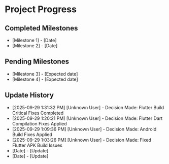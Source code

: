 # Project Progress

## Completed Milestones
- [Milestone 1] - [Date]
- [Milestone 2] - [Date]

## Pending Milestones
- [Milestone 3] - [Expected date]
- [Milestone 4] - [Expected date]

## Update History

- [2025-09-29 1:31:32 PM] [Unknown User] - Decision Made: Flutter Build Critical Fixes Completed
- [2025-09-29 1:20:21 PM] [Unknown User] - Decision Made: Flutter Dart Compilation Fixes Applied
- [2025-09-29 1:09:36 PM] [Unknown User] - Decision Made: Android Build Fixes Applied
- [2025-09-29 1:03:26 PM] [Unknown User] - Decision Made: Fixed Flutter APK Build Issues
- [Date] - [Update]
- [Date] - [Update]

